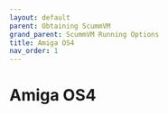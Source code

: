 ```yaml
---
layout: default
parent: Obtaining ScummVM
grand_parent: ScummVM Running Options
title: Amiga OS4
nav_order: 1
---
```


# Amiga OS4
